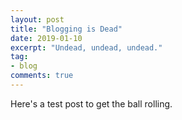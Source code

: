 ```yaml
---
layout: post
title: "Blogging is Dead"
date: 2019-01-10
excerpt: "Undead, undead, undead."
tag:
- blog
comments: true
---
```


Here's a test post to get the ball rolling.
